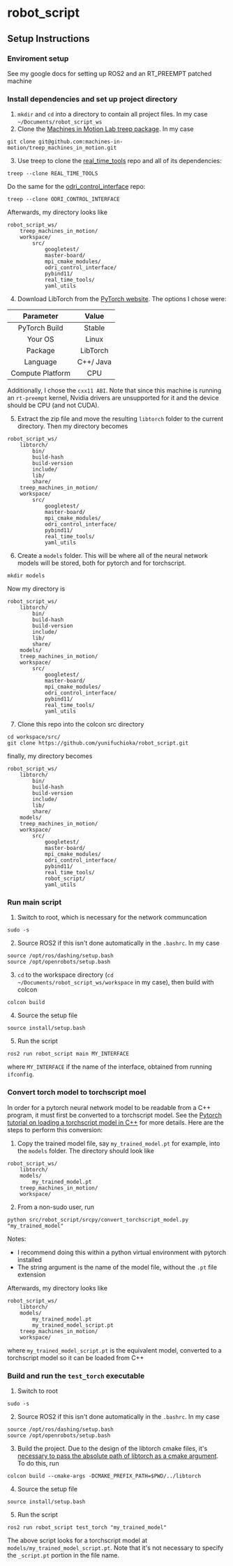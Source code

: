 # robot_script
## Setup Instructions
### Enviroment setup
See my google docs for setting up ROS2 and an RT_PREEMPT patched machine
### Install dependencies and set up project directory
1. `mkdir` and `cd` into a directory to contain all project files. In my case `~/Documents/robot_script_ws`
2. Clone the [Machines in Motion Lab treep package](https://github.com/machines-in-motion/treep_machines_in_motion). In my case
```
git clone git@github.com:machines-in-motion/treep_machines_in_motion.git
```
3. Use treep to clone the [real_time_tools](https://github.com/machines-in-motion/real_time_tools) repo and all of its dependencies:
```
treep --clone REAL_TIME_TOOLS
```
Do the same for the [odri_control_interface](https://github.com/open-dynamic-robot-initiative/odri_control_interface) repo:
```
treep --clone ODRI_CONTROL_INTERFACE
```
Afterwards, my directory looks like
```
robot_script_ws/
	treep_machines_in_motion/
	workspace/
		src/
			googletest/
			master-board/
			mpi_cmake_modules/
			odri_control_interface/
			pybind11/
			real_time_tools/
			yaml_utils
```
4. Download LibTorch from the [PyTorch website](https://pytorch.org/get-started/locally/). The options I chose were:

| Parameter | Value |
|:---:|:---:|
| PyTorch Build | Stable |
| Your OS | Linux |
| Package | LibTorch |
| Language | C++/ Java |
| Compute Platform | CPU |

Additionally, I chose the `cxx11 ABI`. Note that since this machine is running an `rt-preempt` kernel, Nvidia drivers are unsupported for it and the device should be CPU (and not CUDA).

5. Extract the zip file and move the resulting `libtorch` folder to the current directory. Then my directory becomes
```
robot_script_ws/
	libtorch/
		bin/
		build-hash
		build-version
		include/
		lib/
		share/
	treep_machines_in_motion/
	workspace/
		src/
			googletest/
			master-board/
			mpi_cmake_modules/
			odri_control_interface/
			pybind11/
			real_time_tools/
			yaml_utils
```
6. Create a `models` folder. This will be where all of the neural network models will be stored, both for pytorch and for torchscript.
```
mkdir models
```
Now my directory is
```
robot_script_ws/
	libtorch/
		bin/
		build-hash
		build-version
		include/
		lib/
		share/
	models/
	treep_machines_in_motion/
	workspace/
		src/
			googletest/
			master-board/
			mpi_cmake_modules/
			odri_control_interface/
			pybind11/
			real_time_tools/
			yaml_utils
```
7. Clone this repo into the colcon src directory
```
cd workspace/src/
git clone https://github.com/yunifuchioka/robot_script.git
```
finally, my directory becomes
```
robot_script_ws/
	libtorch/
		bin/
		build-hash
		build-version
		include/
		lib/
		share/
	models/
	treep_machines_in_motion/
	workspace/
		src/
			googletest/
			master-board/
			mpi_cmake_modules/
			odri_control_interface/
			pybind11/
			real_time_tools/
			robot_script/
			yaml_utils
```

### Run main script
1. Switch to root, which is necessary for the network communcation
```
sudo -s
```
2. Source ROS2 if this isn't done automatically in the `.bashrc`. In my case
```
source /opt/ros/dashing/setup.bash
source /opt/openrobots/setup.bash
```
3. `cd` to the workspace directory (`cd ~/Documents/robot_script_ws/workspace` in my case), then build with colcon
```
colcon build
```
4. Source the setup file
```
source install/setup.bash
```
5. Run the script
```
ros2 run robot_script main MY_INTERFACE
```
where `MY_INTERFACE` if the name of the interface, obtained from running `ifconfig`.

### Convert torch model to torchscript moel
In order for a pytorch neural network model to be readable from a C++ program, it must first be converted to a torchscript model. See the [Pytorch tutorial on loading a torchscript model in C++](https://pytorch.org/tutorials/advanced/cpp_export.html) for more details. Here are the steps to perform this conversion:
1. Copy the trained model file, say `my_trained_model.pt` for example, into the `models` folder. The directory should look like
```
robot_script_ws/
	libtorch/
	models/
		my_trained_model.pt
	treep_machines_in_motion/
	workspace/
```
2. From a non-sudo user, run
```
python src/robot_script/srcpy/convert_torchscript_model.py "my_trained_model"
```
Notes:
- I recommend doing this within a python virtual environment with pytorch installed
- The string argument is the name of the model file, without the `.pt` file extension

Afterwards, my directory looks like
```
robot_script_ws/
	libtorch/
	models/
		my_trained_model.pt
		my_trained_model_script.pt
	treep_machines_in_motion/
	workspace/
```
where `my_trained_model_script.pt` is the equivalent model, converted to a torchscript model so it can be loaded from C++

### Build and run the `test_torch` executable
1. Switch to root
```
sudo -s
```
2. Source ROS2 if this isn't done automatically in the `.bashrc`. In my case
```
source /opt/ros/dashing/setup.bash
source /opt/openrobots/setup.bash
```
3. Build the project. Due to the design of the libtorch cmake files, it's [necessary to pass the absolute path of libtorch as a cmake argument](https://github.com/pytorch/pytorch/issues/12449). To do this, run
```
colcon build --cmake-args -DCMAKE_PREFIX_PATH=$PWD/../libtorch
```
4. Source the setup file
```
source install/setup.bash
```
5. Run the script
```
ros2 run robot_script test_torch "my_trained_model"
```
The above script looks for a torchscript model at `models/my_trained_model_script.pt`. Note that it's not necessary to specify the `_script.pt` portion in the file name.